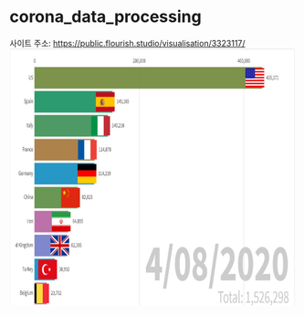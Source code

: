 # corona_data_processing

사이트 주소: https://public.flourish.studio/visualisation/3323117/ <br/>
<img src="./스크린샷1.jpg" width="500px" height="450px" title="스크린 샷" alt="Screenshot"></img><br/>
